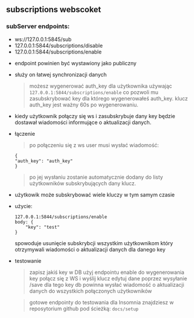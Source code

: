 ## subscriptions webscoket

### subServer endpoints:
* ws://127.0.0.1:5845/sub
* 127.0.0.1:5844/subscriptions/disable
* 127.0.0.1:5844/subscriptions/enable

- endpoint powinien być wystawiony jako publiczny
- służy on łatwej synchronizacji danych
    > możesz wygenerować auth_key dla użytkownika używając `127.0.0.1:5844/subscriptions/enable` co pozwoli mu zasubskrybować key dla którego wygenerowałeś auth_key.
    > klucz auth_key jest ważny 60s po wygenerowaniu.
- kiedy użytkownik połączy się ws i zasubskrybuje dany key będzie dostawał wiadomości informujące o aktualizacji danych.

- łączenie
    > po połączeniu się z ws user musi wysłać wiadomość:
    ```
    {
	"auth_key": "auth_key"
    }
    ```
    > po jej wysłaniu zostanie automatycznie dodany do listy użytkowników subskrybujących dany klucz.

- użytkowik może subskrybować wiele kluczy w tym samym czasie

- użycie:
    ```
    127.0.0.1:5844/subscriptions/enable
    body: {
        "key": "test"
    }
    ```
    spowoduje usunięcie subskrybcji wszystkim użytkownikom który otrzymywali wiadomości o aktualizacji danych dla danego key

- testowanie
    > zapisz jakiś key w DB
    > użyj endpointu enable do wygenerowania key
    > połącz się z WS i wyślij klucz
    > edytuj dane poprzez wysyłanie /save dla tego key
    > db powinna wysłać wiadomość o aktualizacji danych do wszystkich połączonych użytkowników

    > gotowe endpointy do testowania dla Insomnia znajdziesz w reposytorium github pod ścieżką: `docs/setup`